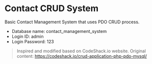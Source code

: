 # Contact CRUD System
Basic Contact Management System that uses PDO CRUD process.

- Database name: contact_management_system
- Login ID: admin
- Login Password: 123

> Inspired and modified based on CodeShack.io website. Original content: https://codeshack.io/crud-application-php-pdo-mysql/

